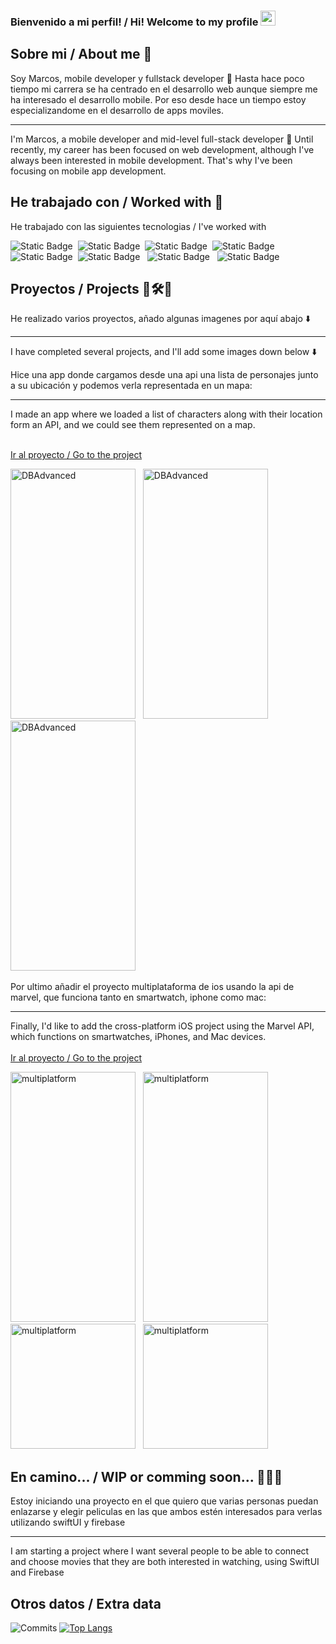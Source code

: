 ### Bienvenido a mi perfil! / Hi! Welcome to my profile   <img src="https://media.giphy.com/media/hvRJCLFzcasrR4ia7z/giphy.gif" width="24px" height="24px">

##  Sobre mi / About me 🧐
 Soy Marcos, mobile developer y fullstack developer 📱
 Hasta hace poco tiempo mi carrera se ha centrado en el desarrollo web aunque siempre me ha interesado el desarrollo mobile.
 Por eso desde hace un tiempo estoy especializandome en el desarrollo de apps moviles. 

 ***

 I'm Marcos, a mobile developer and mid-level full-stack developer 📱 Until recently, my career has been focused on web development, although I've always been interested in mobile development. That's why I've been focusing on mobile app development.


 ## He trabajado con / Worked with  🤖
 He trabajado con las siguientes tecnologias / I've worked with
 
 
 <img alt="Static Badge" src="https://img.shields.io/badge/Swift-grey?logo=swift&logoColor=white"> &nbsp;<img alt="Static Badge" src="https://img.shields.io/badge/Typescript-blue?logo=Typescript&logoColor=white">&nbsp; <img alt="Static Badge" src="https://img.shields.io/badge/Javascript-yellow?logo=Javascript&logoColor=white">&nbsp; <img alt="Static Badge" src="https://img.shields.io/badge/React-white?logo=React&logoColor=blue">&nbsp;<img alt="Static Badge" src="https://img.shields.io/badge/ReactNative-white?logo=React&logoColor=blue">&nbsp; <img alt="Static Badge" src="https://img.shields.io/badge/Next-black?logo=next&logoColor=silver">
&nbsp; <img alt="Static Badge" src="https://img.shields.io/badge/NodeJS-green?logo=Node&logoColor=black"> &nbsp; <img alt="Static Badge" src="https://img.shields.io/badge/Git-black?logo=Github&logoColor=white">

## Proyectos / Projects 🚧🛠️🚧

He realizado varios proyectos, añado algunas imagenes por aquí abajo ⬇️
***
I have completed several projects, and I'll add some images down below ⬇️

 Hice una app donde cargamos desde una api una lista de personajes junto a su ubicación y podemos verla representada en un mapa:
 
 ---
 I made an app where we loaded a list of characters along with their location form an API, and we could see them represented on a map.
 <br><br>
 
 [Ir al proyecto / Go to the project ](https://github.com/mriaus/IOSAdvancedTest)

 
<img alt="DBAdvanced" src="https://i.postimg.cc/zfYVbMJB/Simulator-Screenshot-i-Phone-15-Pro-2023-10-29-at-18-02-16.png" width="200px" height="400px"> &nbsp;
<img alt="DBAdvanced" src="https://i.postimg.cc/Bv5txg6C/Simulator-Screenshot-i-Phone-15-Pro-2023-10-29-at-18-02-34.png" width="200px" height="400px"> &nbsp;
<img alt="DBAdvanced" src="https://i.postimg.cc/fR9VbZQp/Simulator-Screenshot-i-Phone-15-Pro-2023-10-29-at-18-02-39.png" width="200px" height="400px"> &nbsp;

Por ultimo añadir el proyecto multiplataforma de ios usando la api de marvel, que funciona tanto en smartwatch, iphone como mac: 

---
Finally, I'd like to add the cross-platform iOS project using the Marvel API, which functions on smartwatches, iPhones, and Mac devices.
<br><br>
[Ir al proyecto / Go to the project ](https://github.com/mriaus/MarvelSwiftUi-Combine/tree/main)<br>

<img alt="multiplatform" src="https://i.postimg.cc/XYxKF72q/Simulator-Screenshot-i-Phone-15-Pro-Max-2023-11-19-at-23-29-24.png" width="200px" height="400px"> &nbsp;
<img alt="multiplatform" src="https://i.postimg.cc/g0JVKF5D/Simulator-Screenshot-i-Phone-15-Pro-Max-2023-11-19-at-23-30-00.png" width="200px" height="400px"> &nbsp;
<img alt="multiplatform" src="https://i.postimg.cc/nVQ15xLS/Simulator-Screenshot-Apple-Watch-Series-9-45mm-2023-11-19-at-23-33-00.png)" width="200px" height="200px"> &nbsp;
<img alt="multiplatform" src="https://i.postimg.cc/T1mqWVSv/Simulator-Screenshot-Apple-Watch-Series-9-45mm-2023-11-19-at-23-33-05.png" width="200px" height="200px"> &nbsp;

##  En camino... / WIP or comming soon... 👨🏻‍💻

Estoy iniciando una proyecto en el que quiero que varias personas puedan enlazarse y elegir peliculas en las que ambos estén interesados para verlas utilizando swiftUI y firebase


---

I am starting a project where I want several people to be able to connect and choose movies that they are both interested in watching, using SwiftUI and Firebase


## Otros datos / Extra data

![Commits](https://github-readme-stats.vercel.app/api?username=mriaus&show_icons=true&count_private=true&include_all_commits=true)
[![Top Langs](https://github-readme-stats.vercel.app/api/top-langs/?username=mriaus&layout=donut-vertical)](https://github.com/mriaus/github-readme-stats)
<!--
**mriaus/mriaus** is a ✨ _special_ ✨ repository because its `README.md` (this file) appears on your GitHub profile.

Here are some ideas to get you started:

- 🔭 I’m currently working on ...
- 🌱 I’m currently learning ...
- 👯 I’m looking to collaborate on ...
- 🤔 I’m looking for help with ...
- 💬 Ask me about ...
- 📫 How to reach me: ...
- 😄 Pronouns: ...
- ⚡ Fun fact: ...
-->
